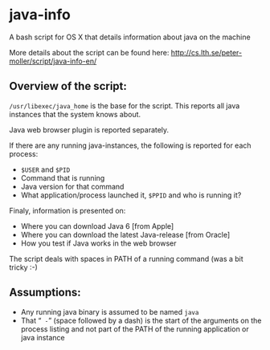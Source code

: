 # java-info
A bash script for OS X that details information about java on the machine

More details about the script can be found here:
http://cs.lth.se/peter-moller/script/java-info-en/

Overview of the script:
-----------------------

`/usr/libexec/java_home` is the base for the script. This reports all java instances that the system knows about. 

Java web browser plugin is reported separately.

If there are any running java-instances, the following is reported for each process:
 - `$USER` and `$PID`
 - Command that is running
 - Java version for that command
 - What application/process launched it, `$PPID` and who is running it?

Finaly, information is presented on:
 - Where you can download Java 6 [from Apple]
 - Where you can download the latest Java-release [from Oracle]
 - How you test if Java works in the web browser

The script deals with spaces in PATH of a running command (was a bit tricky :-)

Assumptions:
------------------
 - Any running java binary is assumed to be named `java` 
 - That “` -`” (space followed by a dash) is the start of the arguments on the process listing and not part of the PATH of the running application or java instance

